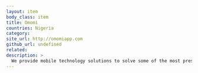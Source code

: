 ```yaml
---
layout: item
body_class: item
title: Omomi
countries: Nigeria
category: 
site_url: http://omomiapp.com
github_url: undefined
related: 
description: >
  We provide mobile technology solutions to solve some of the most pressing health issues.
---
```

